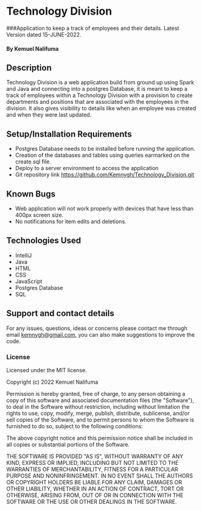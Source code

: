 # Technology Division
###Application to keep a track of employees and their details. Latest Version dated 15-JUNE-2022.


#### By Kemuel Nalifuma

## Description
Technology Division is a web application build from ground up using Spark and Java and connecting into a postgres Database,
it is meant to keep a track of employees within a Technology Division with a provision to create departments and positions
that are associated with the employees in the division. It also gives visibility to details like when an employee was created
and when they were last updated.

## Setup/Installation Requirements
* Postgres Database needs to be installed before running the application.
* Creation of the databases and tables using queries earmarked on the create.sql file.
* Deploy to a server environment to access the application
* Git repository link  https://github.com/Kemnygh/Technology_Division.git


## Known Bugs
* Web application will not work properly with devices that have less than 400px screen size.
* No notifications for item edits and deletions.

## Technologies Used
* IntelliJ
* Java
* HTML
* CSS
* JavaScript
* Postgres Database
* SQL

## Support and contact details
For any issues, questions, ideas or concerns please contact me through email kemnygh@gmail.com, you can also make suggestions to improve the code.

### License
Licensed under the MIT license.

Copyright (c) 2022 Kemuel Nalifuma

Permission is hereby granted, free of charge, to any person obtaining a copy
of this software and associated documentation files (the "Software"), to deal
in the Software without restriction, including without limitation the rights
to use, copy, modify, merge, publish, distribute, sublicense, and/or sell
copies of the Software, and to permit persons to whom the Software is
furnished to do so, subject to the following conditions:

The above copyright notice and this permission notice shall be included in all
copies or substantial portions of the Software.

THE SOFTWARE IS PROVIDED "AS IS", WITHOUT WARRANTY OF ANY KIND, EXPRESS OR
IMPLIED, INCLUDING BUT NOT LIMITED TO THE WARRANTIES OF MERCHANTABILITY,
FITNESS FOR A PARTICULAR PURPOSE AND NONINFRINGEMENT. IN NO EVENT SHALL THE
AUTHORS OR COPYRIGHT HOLDERS BE LIABLE FOR ANY CLAIM, DAMAGES OR OTHER
LIABILITY, WHETHER IN AN ACTION OF CONTRACT, TORT OR OTHERWISE, ARISING FROM,
OUT OF OR IN CONNECTION WITH THE SOFTWARE OR THE USE OR OTHER DEALINGS IN THE
SOFTWARE.
